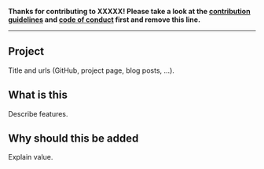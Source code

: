 **Thanks for contributing to XXXXX! Please take a look at the [contribution guidelines](xxx) and [code of conduct](xxx) first and remove this line.**

---

## Project

Title and urls (GitHub, project page, blog posts, ...).

## What is this

Describe features.

## Why should this be added

Explain value.
